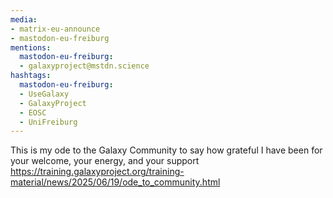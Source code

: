 ```yaml
---
media:
- matrix-eu-announce
- mastodon-eu-freiburg
mentions:
  mastodon-eu-freiburg:
  - galaxyproject@mstdn.science
hashtags:
  mastodon-eu-freiburg:
  - UseGalaxy
  - GalaxyProject
  - EOSC
  - UniFreiburg
---
```

This is my ode to the Galaxy Community to say how grateful I have been for your welcome, your energy, and your support
https://training.galaxyproject.org/training-material/news/2025/06/19/ode_to_community.html